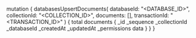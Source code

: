 mutation {
    databasesUpsertDocuments(
        databaseId: "<DATABASE_ID>",
        collectionId: "<COLLECTION_ID>",
        documents: [],
        transactionId: "<TRANSACTION_ID>"
    ) {
        total
        documents {
            _id
            _sequence
            _collectionId
            _databaseId
            _createdAt
            _updatedAt
            _permissions
            data
        }
    }
}
